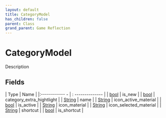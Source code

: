 ```yaml
---
layout: default
title: CategoryModel
has_children: false
parent: Class
grand_parent: Game Reflection
---
```

# CategoryModel
Description 

## Fields
| Type | Name |
|:------------ - | : -------------- |
| [bool](game-reflection/components/bool.md) | is_new |
| [bool](game-reflection/components/bool.md) | category_extra_hightlight |
| [String](game-reflection/components/string.md) | name |
| [String](game-reflection/components/string.md) | icon_active_material |
| [bool](game-reflection/components/bool.md) | is_active |
| [String](game-reflection/components/string.md) | icon_material |
| [String](game-reflection/components/string.md) | icon_selected_material |
| [String](game-reflection/components/string.md) | shortcut |
| [bool](game-reflection/components/bool.md) | is_shortcut |
